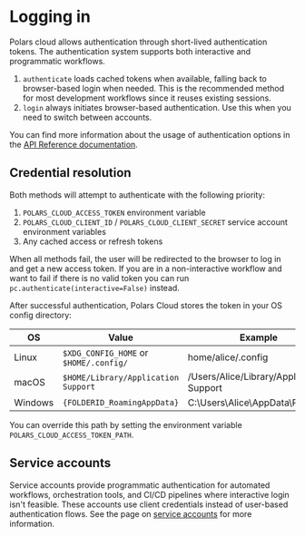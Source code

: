 # Logging in

Polars cloud allows authentication through short-lived authentication tokens. The authentication
system supports both interactive and programmatic workflows.

1. `authenticate` loads cached tokens when available, falling back to browser-based login when
   needed. This is the recommended method for most development workflows since it reuses existing
   sessions.
2. `login` always initiates browser-based authentication. Use this when you need to switch between
   accounts.

You can find more information about the usage of authentication options in the
[API Reference documentation](https://docs.cloud.pola.rs/reference/auth/index.html).

## Credential resolution

Both methods will attempt to authenticate with the following priority:

1. `POLARS_CLOUD_ACCESS_TOKEN` environment variable
2. `POLARS_CLOUD_CLIENT_ID` / `POLARS_CLOUD_CLIENT_SECRET` service account environment variables
3. Any cached access or refresh tokens

When all methods fail, the user will be redirected to the browser to log in and get a new access
token. If you are in a non-interactive workflow and want to fail if there is no valid token you can
run `pc.authenticate(interactive=False)` instead.

After successful authentication, Polars Cloud stores the token in your OS config directory:

| OS      | Value                                  | Example                                  |
| ------- | -------------------------------------- | ---------------------------------------- |
| Linux   | `$XDG_CONFIG_HOME` or `$HOME/.config/` | home/alice/.config                       |
| macOS   | `$HOME/Library/Application Support`    | /Users/Alice/Library/Application Support |
| Windows | `{FOLDERID_RoamingAppData}`            | C:\Users\Alice\AppData\Roaming           |

You can override this path by setting the environment variable `POLARS_CLOUD_ACCESS_TOKEN_PATH`.

## Service accounts

Service accounts provide programmatic authentication for automated workflows, orchestration tools,
and CI/CD pipelines where interactive login isn't feasible. These accounts use client credentials
instead of user-based authentication flows. See the page on [service accounts](service-accounts.md)
for more information.
